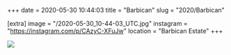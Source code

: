 +++
date = 2020-05-30 10:44:03
title = "Barbican"
slug = "2020/Barbican"

[extra]
image = "/2020-05-30_10-44-03_UTC.jpg"
instagram = "https://instagram.com/p/CAzyC-XFuJw"
location = "Barbican Estate"
+++

<img src="/2020-05-30_10-44-03_UTC.jpg" />
